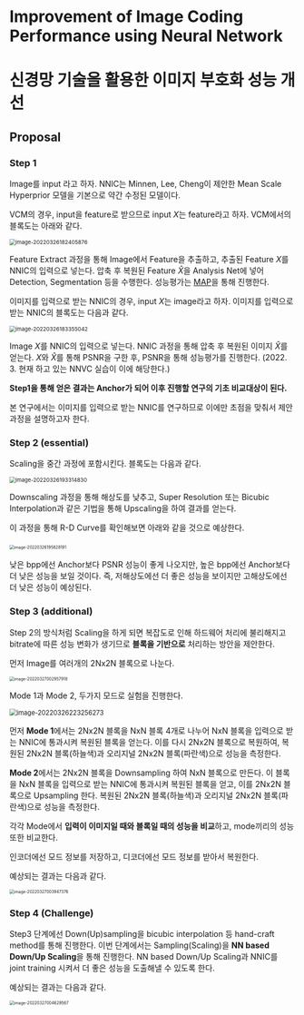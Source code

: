 # Improvement of Image Coding Performance using Neural Network  

# 신경망 기술을 활용한 이미지 부호화 성능 개선

## Proposal

### Step 1

Image를 input 라고 하자. NNIC는 Minnen, Lee, Cheng이 제안한 Mean Scale Hyperprior 모델을 기본으로 약간 수정된 모델이다.

VCM의 경우, input을 feature로 받으므로 input $X$는 feature라고 하자. VCM에서의 블록도는 아래와 같다.

<img src="https://tva1.sinaimg.cn/large/e6c9d24egy1h0ngabfpq3j20rk02cglp.jpg" alt="image-20220326182405876" style="zoom:67%;" />

Feature Extract 과정을 통해 Image에서 Feature을 추출하고, 추출된 Feature $X$를 NNIC의 입력으로 넣는다. 압축 후 복원된 Feature $\hat{X}$을 Analysis Net에 넣어 Detection, Segmentation 등을 수행한다. 성능평가는 [MAP](https://lapina.tistory.com/98)을 통해 진행한다.

이미지를 입력으로 받는 NNIC의 경우, input $X$는 image라고 하자. 이미지를 입력으로 받는 NNIC의 블록도는 다음과 같다.

<img src="https://tva1.sinaimg.cn/large/e6c9d24egy1h0ngaqcbppj20cg02wt8l.jpg" alt="image-20220326183355042" style="zoom:67%;" />

Image $X$를 NNIC의 입력으로 넣는다. NNIC 과정을 통해 압축 후 복원된 이미지 $\hat{X}$를 얻는다. $X$와 $\hat{X}$를 통해 PSNR을 구한 후, PSNR을 통해 성능평가를 진행한다. (2022. 3. 현재 하고 있는 NNVC 실습이 이에 해당한다.)

**Step1을 통해 얻은 결과는 Anchor가 되어 이후 진행할 연구의 기초 비교대상이 된다.**

본 연구에서는 이미지를 입력으로 받는 NNIC를 연구하므로 이에만 초점을 맞춰서 제안 과정을 설명하고자 한다.

### Step 2 (essential)

Scaling을 중간 과정에 포함시킨다. 블록도는 다음과 같다.

<img src="https://tva1.sinaimg.cn/large/e6c9d24egy1h0ngsd1dfaj20q201y74b.jpg" alt="image-20220326193314830" style="zoom:67%;" />

Downscaling 과정을 통해 해상도를 낮추고, Super Resolution 또는 Bicubic Interpolation과 같은 기법을 통해 Upscaling을 하여 결과를 얻는다.

이 과정을 통해 R-D Curve를 확인해보면 아래와 같을 것으로 예상한다.

​	<img src="https://tva1.sinaimg.cn/large/e6c9d24egy1h0nhijmh4rj20p80fwwfb.jpg" alt="image-20220326195828191" style="zoom:50%;" />

낮은 bpp에선 Anchor보다 PSNR 성능이 좋게 나오지만, 높은 bpp에선 Anchor보다 더 낮은 성능을 보일 것이다. 즉, 저해상도에선 더 좋은 성능을 보이지만 고해상도에선 더 낮은 성능이 예상된다.



### Step 3 (additional)

Step 2의 방식처럼 Scaling을 하게 되면 복잡도로 인해 하드웨어 처리에 불리해지고 bitrate에 따른 성능 변화가 생기므로 **블록을 기반으로** 처리하는 방안을 제안한다.

먼저 Image를 여러개의 2Nx2N 블록으로 나눈다.

<img src="../../Library/Application Support/typora-user-images/image-20220327002957918.png" alt="image-20220327002957918" style="zoom:50%;" />

Mode 1과 Mode 2, 두가지 모드로 실험을 진행한다.

<img src="https://tva1.sinaimg.cn/large/e6c9d24egy1h0nlz7r1f1j215k0jk0u5.jpg" alt="image-20220326223256273" style="zoom:80%;" />

먼저 **Mode 1**에서는 2Nx2N 블록을 NxN 블록 4개로 나누어 NxN 블록을 입력으로 받는 NNIC에 통과시켜 복원된 블록을 얻는다. 이를 다시 2Nx2N 블록으로 복원하여, 복원된 2Nx2N 블록(하늘색)과 오리지널 2Nx2N 블록(파란색)으로 성능을 측정한다.

**Mode 2**에서는 2Nx2N 블록을 Downsampling 하여 NxN 블록으로 만든다. 이 블록을 NxN 블록을 입력으로 받는 NNIC에 통과시켜 복원된 블록을 얻고, 이를 2Nx2N 블록으로 Upsampling 한다. 복원된 2Nx2N 블록(하늘색)과 오리지널 2Nx2N 블록(파란색)으로 성능을 측정한다.

각각 Mode에서 **입력이 이미지일 때와 블록일 때의 성능을 비교**하고, mode끼리의 성능 또한 비교한다.

인코더에선 모드 정보를 저장하고, 디코더에선 모드 정보를 받아서 복원한다.

예상되는 결과는 다음과 같다.

<img src="https://tva1.sinaimg.cn/large/e6c9d24egy1h0npn8udktj20p80fwmy2.jpg" alt="image-20220327003947376" style="zoom:50%;" />



### Step 4 (Challenge)

Step3 단계에선 Down(Up)sampling을 bicubic interpolation 등 hand-craft method를 통해 진행한다. 이번 단계에서는 Sampling(Scaling)을 **NN based Down/Up Scaling**을 통해 진행한다. NN based Down/Up Scaling과 NNIC를 joint training 시켜서 더 좋은 성능을 도출해낼 수 있도록 한다.

예상되는 결과는 다음과 같다.

<img src="../../Library/Application Support/typora-user-images/image-20220327004629567.png" alt="image-20220327004629567" style="zoom:50%;" />
